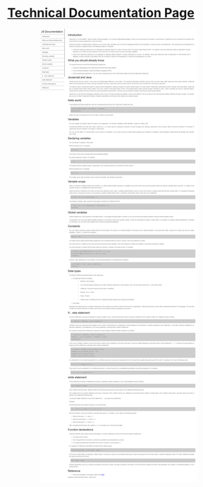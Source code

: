 # [Technical Documentation Page](https://codepen.io/odakris/full/gOjEmmz)

<p align="center">
  <img src="./technicaldocumentationpage.png"/>
</p>
